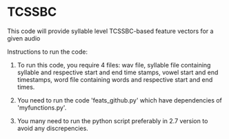 # TCSSBC
This code will provide syllable level TCSSBC-based feature vectors for a given audio

Instructions to run the code:

1. To run this code, you require 4 files: wav file, syllable file containing syllable and respective start and end time stamps, vowel start and end timestamps, word file containing words and respective start and end times.

2. You need to run the code 'feats_github.py' which have dependencies of 'myfunctions.py'.

3. You many need to run the python script preferably in 2.7 version to avoid any discrepencies.


